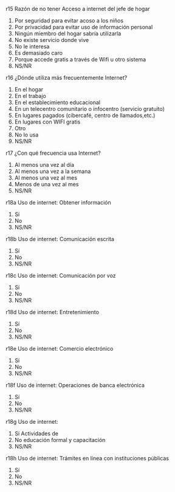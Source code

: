 r15	Razón de no tener Acceso a internet del jefe de hogar	

1. Por seguridad para evitar acoso a los niños
2. Por privacidad para evitar uso de información personal
3. Ningún miembro del hogar sabría utilizarla
4. No existe servicio donde vive
5. No le interesa
6. Es demasiado caro
7. Porque accede gratis a través de Wifi u otro sistema
9. NS/NR



r16	¿Dónde utiliza más frecuentemente Internet?

1. En el hogar
2. En el trabajo
3. En el establecimiento educacional
4. En un telecentro comunitario o infocentro (servicio gratuito)
5. En lugares pagados (cibercafé, centro de llamados,etc.)
6. En lugares con WIFI gratis
7. Otro
8. No lo usa
9. NS/NR



r17	¿Con qué frecuencia usa Internet?

1. Al menos una vez al día
2. Al menos una vez a la semana
3. Al menos una vez al mes
4. Menos de una vez al mes
9. NS/NR




r18a	Uso de internet: Obtener información

1. Sí
2. No
9. NS/NR



r18b	Uso de internet: Comunicación escrita

1. Sí
2. No
9. NS/NR



r18c	Uso de internet: Comunicación por voz

1. Sí
2. No
9. NS/NR



r18d	Uso de internet: Entretenimiento

1. Sí
2. No
9. NS/NR



r18e	Uso de internet: Comercio electrónico

1. Sí
2. No
9. NS/NR



r18f	Uso de internet: Operaciones de banca electrónica

1. Sí
2. No
9. NS/NR



r18g	Uso de internet:

1. Sí
Actividades de
2. No
educación formal y
capacitación
9. NS/NR



r18h	Uso de internet: Trámites en línea con instituciones públicas

1. Sí
2. No
9. NS/NR
